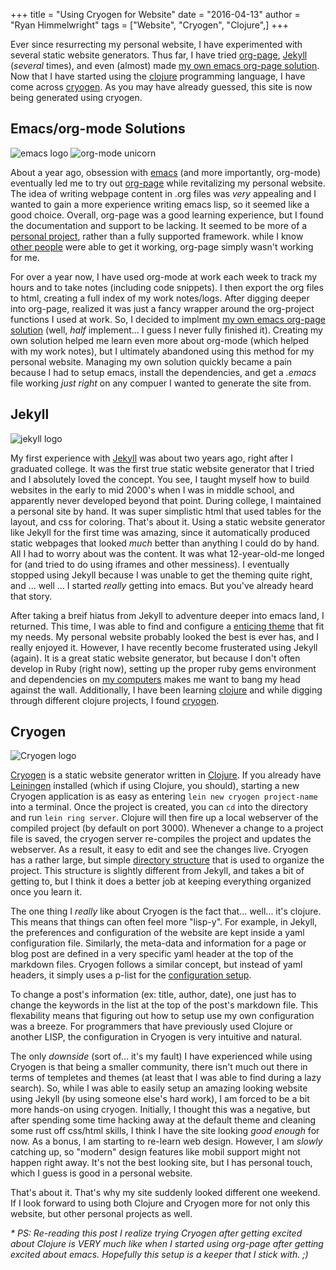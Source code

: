 +++
title  = "Using Cryogen for Website"
date   = "2016-04-13"
author = "Ryan Himmelwright"
tags   = ["Website", "Cryogen", "Clojure",]
+++

Ever since resurrecting my personal website, I have experimented with several
static website generators. Thus far, I have tried
[org-page](https://github.com/kelvinh/org-page),
[Jekyll](http://jekyllrb.com/) (_several_ times), and even (almost) made 
[my own emacs org-page solution](https://github.com/himmAllRight/ryBlog/blob/master/org-blog.el). Now that I have
started using the [clojure](http://clojure.org/) programming language, I have come across
[cryogen](http://cryogenweb.org/). As you may have already guessed, this site is now
being generated using cryogen.

<!--more-->


## Emacs/org-mode Solutions

<img alt="emacs logo" src="../../img/posts/using-cryogen-for-website/Emacs-icon.png" style="max-width: 40%;"/>
<img alt="org-mode unicorn" src="../../img/posts/using-cryogen-for-website/org-mode-unicorn.png" style="max-width: 40%;"/>

About a year ago, obsession with
[emacs](https://www.gnu.org/software/emacs/) (and more importantly,
org-mode) eventually led me to try out
[org-page](https://github.com/kelvinh/org-page) while revitalizing my
personal website. The idea of writing webpage content in .org files
was _very_ appealing and I wanted to gain a more experience
writing emacs lisp, so it seemed like a good choice. Overall,
org-page was a good learning experience, but I found the documentation
and support to be lacking. It seemed to be more of a
[personal project](http://kelvinh.github.io/), rather than a fully supported
framework. while I know [other people](http://cmacr.ae/) were able to
get it working, org-page simply wasn't working for me.


For over a year now, I have used org-mode at work each week to track
my hours and to take notes (including code snippets). I then export
the org files to html, creating a full index of my work
notes/logs. After digging deeper into org-page, realized it was just a
fancy wrapper around the org-project functions I used at work. So, I
decided to implment [my own emacs org-page solution](https://github.com/himmAllRight/ryBlog/blob/master/org-blog.el)
(well, _half_ implement... I guess I never fully finished
it). Creating my own solution helped me learn even more about org-mode
(which helped with my work notes), but I ultimately abandoned using this method
for my personal website. Managing my own solution quickly became a pain
because I had to setup emacs, install the dependencies, and get a _.emacs_ file working _just right_ on any compuer I wanted to generate the site from.



## Jekyll

<img alt= "jekyll logo" src="../../img/posts/using-cryogen-for-website/jekyll.png" style="max-width: 100%;"/>

My first experience with [Jekyll](http://jekyllrb.com/) was about two
years ago, right after I graduated college. It was the first true
static website generator that I tried and I absolutely loved the
concept. You see, I taught myself how to build websites in the early
to mid 2000's when I was in middle school, and apparently never
developed beyond that point. During college, I maintained a personal
site by hand. It was super simplistic html that used tables for the
layout, and css for coloring. That's about it. Using a static website
generator like Jekyll for the first time was amazing, since it
automatically produced static webpages that looked _much_ better than
anything I could do by hand. All I had to worry about was the
content. It was what 12-year-old-me longed for (and tried to do
using iframes and other messiness). I eventually stopped using Jekyll
because I was unable to get the theming quite right, and ... well
... I started _really_ getting into emacs. But you've already heard
that story.

After taking a breif hiatus from Jekyll to adventure deeper into emacs
land, I returned. This time, I was able to find and configure a
[enticing theme](https://github.com/joshgerdes/jekyll-uno) that fit my
needs. My personal website probably looked the best is ever has, and I
really enjoyed it. However, I have recently become frusterated using
Jekyll (again). It is a great static website generator, but because I
don't often develop in Ruby (right now), setting up the proper ruby
gems environment and dependencies on
[my computers](../../pages/homelab/) makes me want to bang my head against
the wall. Additionally, I have been learning
[clojure](http://clojure.org/) and while digging through different
clojure projects, I found [cryogen](http://cryogenweb.org/).


## Cryogen

<img alt="Cryogen logo" src="../../img/posts/using-cryogen-for-website/cryogen.png" style="max-width: 100%;"/>

[Cryogen](http://cryogenweb.org/) is a static website generator
written in [Clojure](https://clojure.org/).  If you already have
[Leiningen](http://leiningen.org/) installed (which if using Clojure,
you should), starting a new Cryogen application is as easy as entering
`lein new cryogen project-name` into a terminal. Once the project is
created, you can `cd` into the directory and run `lein ring server`.
Clojure will then fire up a local webserver of the compiled project
(by default on port 3000). Whenever a change to a project file is
saved, the cryogen server re-compiles the project and updates the
webserver. As a result, it easy to edit and see the changes
live. Cryogen has a rather large, but simple
[directory structure](http://cryogenweb.org/docs/structure.html) that is used to
organize the project. This structure is slightly different from
Jekyll, and takes a bit of getting to, but I think it does a better
job at keeping everything organized once you learn it.

The one thing I _really_ like about Cryogen is the fact
that... well... it's clojure. This means that things can often feel more
"lisp-y". For example, in Jekyll, the preferences
and configuration of the website are kept inside a yaml configuration
file. Similarly, the meta-data and information for a page or blog post
are defined in a very specific yaml header at the top of the markdown
files. Cryogen follows a similar concept, but instead of yaml
headers, it simply uses a p-list for the
[configuration setup](http://cryogenweb.org/docs/configuration.html).

To change a post's information (ex: title, author, date), one just has
to change the keywords in the list at the top of the post's markdown
file. This flexability means that figuring out how to setup use my own
configuration was a breeze. For programmers that have previously used
Clojure or another LISP, the configuration in Cryogen is very
intuitive and natural.

The only _downside_ (sort of... it's my fault) I have experienced
while using Cryogen is that being a smaller community, there isn't
much out there in terms of templetes and themes (at least that I was
able to find during a lazy search). So, while I was able to easily
setup an amazing looking website using Jekyll (by using someone else's
hard work), I am forced to be a bit more hands-on using
cryogen. Initially, I thought this was a negative, but after spending
some time hacking away at the default theme and cleaning some rust off
css/html skills, I think I have the site looking _good enough_ for
now. As a bonus, I am starting to re-learn web design. However, I am
_slowly_ catching up, so "modern" design features like mobil support
might not happen right away. It's not the best looking site, but I
has personal touch, which I guess is good in a personal website.

That's about it. That's why my site suddenly looked different one
weekend. If I look forward to using both Clojure and Cryogen more for not
only this website, but other personal projects as well.

_* PS: Re-reading this post I realize trying Cryogen after getting excited about Clojure is VERY much like when I started using org-page after getting excited about emacs. Hopefully this setup is a keeper that I stick with. ;)_
